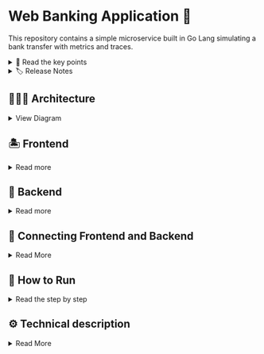 # Web Banking Application 🚀

This repository contains a simple microservice built in Go Lang simulating a bank transfer with metrics and traces.

<details>
  <summary>🎉 Read the key points</summary>
<br>

🏦 Go Microservice: Banking Simplicity

- Welcome to the no-nonsense zone! This Go program means business, simulating a banking application using the Back-End-to-Frontend (BFF) pattern. It's like the efficient, no-frills cousin of banking microservices.

🛠️ What's Inside?

- Cut to the chase: this microservice handles fund transfers between predefined bank accounts. Simple, straightforward, and no gimmicks.

🔧 Tech Essentials:

- Powered by Go Lang and wrapped in a Docker image, it's the real deal. The Back-End-to-Frontend (BFF) design pattern keeps things neat and tidy. No magic tricks, just solid coding.

🌐 Where's the Action?

- Catch the action on port 8081 via HTTP server. Need access? Head straight to the /auth route. No velvet ropes, just straightforward functionality.

⚙️ Ready to Roll?

- Think of this Docker image as your trusty tool. It gets the job done without unnecessary frills. Efficient, effective, and ready to roll.

- No flashy lights, no confetti, just a reliable banking microservice doing its thing. Let's get down to business!

📸 Screenshot:

Check out this sneak peek into the action:

<img src="https://github.com/vinhali/simple-microservice/blob/main/files/screen.png?raw=true" alt="Banking Microservice" style="border-radius: 10px;">

</details>

<details>
  <summary>🏷️ Release Notes</summary>
  <br>

- v1.1.0 (stable)

</details>

## 👷🏻‍♂️ Architecture

</details>

<details>
  <summary>View Diagram</summary>
  <br>

  <img src="https://github.com/vinhali/simple-microservice/blob/main/files/web-banking.png?raw=true"/>

</details>

## 🏝️ Frontend

  <details>
    <summary>Read more</summary>
<br>
The frontend of the web banking application is built using Go Lang. It provides a user-friendly interface for customers to interact with their accounts, make transactions, and manage their finances.

### 🐳 Docker Image

You can find the Docker image for the frontend on [Docker Hub](https://hub.docker.com/r/luisvinhali/web-banking-frontend). To pull the image, use the following command:

```bash
docker pull luisvinhali/web-banking-frontend:latest
```

This will expose the frontend on `http://<ENDPOINT>:8080/auth`.

  </details>

## 🚢 Backend

<details>
  <summary>Read more</summary>
<br>
The backend of the web banking application is built using Go Lang. It handles business logic and serves as the API for the frontend.

### 🐳 Docker Image

You can find the Docker image for the backend on [Docker Hub](https://hub.docker.com/r/luisvinhali/web-banking-backend). To pull the image, use the following command:

```bash
docker pull luisvinhali/web-banking-backend:latest
```

This will expose the backend on `http://<ENDPOINT>:8081/transfer` and `http://<ENDPOINT>:8081/output`.

</details>

## 🔗 Connecting Frontend and Backend

<details>
  <summary>Read More</summary>
<br>

By default, the frontend is configured to communicate with the backend at `http://<ENDPOINT>:8081/transfer.` Ensure that the backend container is running and accessible for seamless integration.

Feel free to explore and customize the code according to your requirements. For additional details, refer to the documentation in the respective GitHub repositories:

- **Frontend Repository:** [luisvinhali/web-banking-frontend](https://hub.docker.com/r/luisvinhali/web-banking-frontend)
- **Backend Repository:** [luisvinhali/web-banking-backend](https://hub.docker.com/r/luisvinhali/web-banking-backend)

</details>

## 🏃 How to Run

<details>
  <summary>Read the step by step</summary>

### Using Docker Run:

Frontend:

```bash
docker run -p 8080:8080 web-banking-frontend:1.0
```

Backend:

```bash
docker run -p 8081:8081 web-banking-backend:1.0
```

###  Using Kubernetes:

Apply the following YAML manifest:

```bash
kubectl apply -f deploy.yaml
```

  <details>
    <summary>Use this file</summary>

```yaml
---
apiVersion: apps/v1
kind: Deployment
metadata:
  name: web-banking-frontend
spec:
  replicas: 1
  selector:
    matchLabels:
      app: web-banking-frontend
  template:
    metadata:
      labels:
        app: web-banking-frontend
    spec:
      containers:
      - name: web-banking-frontend
        image: web-banking-frontend:1.0
        ports:
        - containerPort: 8080
---
apiVersion: v1
kind: Service
metadata:
  name: web-banking-frontend-service
spec:
  selector:
    app: web-banking-frontend
  ports:
    - protocol: TCP
      port: 8080
      targetPort: 8080
  type: NodePort
---
apiVersion: apps/v1
kind: Deployment
metadata:
  name: web-banking-backend
spec:
  replicas: 1
  selector:
    matchLabels:
      app: web-banking-backend
  template:
    metadata:
      labels:
        app: web-banking-backend
    spec:
      containers:
      - name: web-banking-backend
        image: web-banking-backend:1.0
        ports:
        - containerPort: 8081
---
apiVersion: v1
kind: Service
metadata:
  name: web-banking-backend-service
spec:
  selector:
    app: web-banking-backend
  ports:
    - protocol: TCP
      port: 8081
      targetPort: 8081
  type: NodePort
```

  </details>

</details>

## ⚙️ Technical description

<details>
  <summary>Read More</summary>
<br>

Here is a concise technical overview of the sections of the code:

Backend

| Code | Description |
| ---- | ----------- |
| `accountBalance`, `transactionStatus`, `transactionAmount` | Defines Prometheus metrics to monitor account balance, transaction status, and transferred amount. |
| `tracer = otel.Tracer("transfer")` | Initializes the OpenTelemetry tracer for transaction tracing. |
| `Jaeger DNS` | http://jaeger-service.jaeger.svc.cluster.local:14268/api/traces |
| `otelsetup.SetupOTelSDK` | Configures the OpenTelemetry SDK for the banking service, including Prometheus and Jaeger. |
| `/metrics` | Exposes Prometheus metrics through the `/metrics` endpoint. |
| `transactionHandler()` | Handles transfer requests, generating metrics and tracing. |

Frontend

| Code | Description |
| ---- | ----------- |
| `authTotalCounter`, `authSuccessCounter`, `authFailureCounter` | Defines Prometheus metrics to monitor authentication attempts and outcomes. |
| `tracer = otel.Tracer("auth")` | Initializes the OpenTelemetry tracer for authentication tracing. |
| `/metrics` | Exposes Prometheus metrics through the `/metrics` endpoint. |
| `frontHandler()` | Handles authentication requests, generating metrics and tracing. |

Common

| Libs | Description |
| ---- | ----------- |
| `go.opentelemetry.io/otel and derivatives` | Imports the OpenTelemetry library for code instrumentation. |
| `github.com/vinhali/simple-microservice/otelsetup` |Initialize the JDK for OpenTelemetry. |
| `github.com/prometheus/client_golang/prometheus` | Imports the Prometheus library for metrics and monitoring. |
| `github.com/prometheus/client_golang/prometheus/promhttp` | Imports the Prometheus library for exposing metrics via HTTP. |

Prometheus

| Metric Name | Description |
| ----------- | ----------- |
| `web_banking_account_balance` | Current balance of an account. |
| `web_banking_transaction_status` | Transaction status (success or failure). |
| `web_banking_transaction_amount` | Amount transferred in a transaction. |
| `web_banking_auth_total` | Total number of auth attempts. |
| `web_banking_auth_success_total` | Total number of successful auths. |
| `web_banking_auth_failure_total` | Total number of failed auths. |

Jaeger (service name is `digital-bank` in version `1.0.0`)

| Key | Description |
| ----------- | ----------- |
| `/auth` | Context |
| `/transfer` | Context |
| `auth.success` | Parent Context |
| `auth.failure` | Parent Context |
| `auth.info` | Attribute |
| `transfer.forward` | Attribute |

Workflow

| Action | Description |
| ------------ | ----------- |
| `Request /auth` | ✉️ Successfully sent a call for authentication. |
| `Context auth.success sets the attribute auth.info` | ✅ Authentication completed successfully. |
| `Context auth.failure sets the attribute auth.info` | ❌ Authentication failed. |
| `Request /transfer` | 📤 No specific message, becomes a context as a child of /auth.. |
| `Context /transfer sets the attribute transfer.forward` | ❓ Server not found or ✅ request sent successfully. |

</details>
